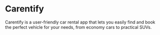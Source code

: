 # Carentify
Carentify is a user-friendly car rental app that lets you easily find and book the perfect vehicle for your needs, from economy cars to practical SUVs. 
